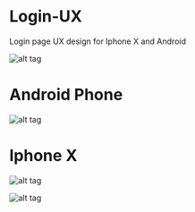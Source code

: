# Login-UX
Login page UX design for Iphone X and Android

![alt tag](https://cdn.rawgit.com/kusha-b-k/Login-UX/1c5a66b4/LoginUX/UxDesing.png)

# Android Phone
![alt tag](https://cdn.rawgit.com/kusha-b-k/Login-UX/b852c4ac/LoginUX/Androd.png)


# Iphone X


![alt tag](https://cdn.rawgit.com/kusha-b-k/Login-UX/27e929a1/LoginUX/i-phoneX.png)

![alt tag](https://cdn.rawgit.com/kusha-b-k/Login-UX/6023f603/LoginUX/UXiphoneX.png)

